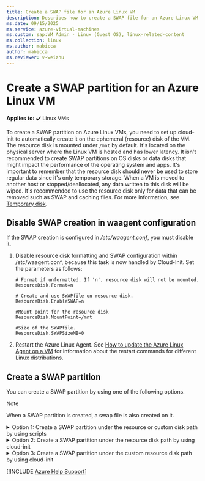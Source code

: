 ```yaml
---
title: Create a SWAP file for an Azure Linux VM
description: Describes how to create a SWAP file for an Azure Linux VM.
ms.date: 09/15/2025
ms.service: azure-virtual-machines
ms.custom: sap:VM Admin - Linux (Guest OS), linux-related-content
ms.collection: linux
ms.author: mabicca
author: mabicca
ms.reviewer: v-weizhu
---
```


# Create a SWAP partition for an Azure Linux VM

**Applies to:** :heavy_check_mark: Linux VMs

To create a SWAP partition on Azure Linux VMs, you need to set up cloud-init to automatically create it on the ephemeral (resource) disk of the VM. The resource disk is mounted under `/mnt` by default. It's located on the physical server where the Linux VM is hosted and has lower latency. It isn't recommended to create SWAP partitions on OS disks or data disks that might impact the performance of the operating system and apps. It's important to remember that the resource disk should never be used to store regular data since it's only temporary storage. When a VM is moved to another host or stopped/deallocated, any data written to this disk will be wiped. It's recommended to use the resource disk only for data that can be removed such as SWAP and caching files. For more information, see [Temporary disk](/azure/virtual-machines/managed-disks-overview#temporary-disk).

## Disable SWAP creation in waagent configuration

If the SWAP creation is configured in */etc/waagent.conf*, you must disable it.

1. Disable resource disk formatting and SWAP configuration within /etc/waagent.conf, because this task is now handled by Cloud-Init. Set the parameters as follows:

    ```Configuration
    # Format if unformatted. If 'n', resource disk will not be mounted.
    ResourceDisk.Format=n

    # Create and use SWAPfile on resource disk.
    ResourceDisk.EnableSWAP=n

    #Mount point for the resource disk
    ResourceDisk.MountPoint=/mnt
  
    #Size of the SWAPfile.
    ResourceDisk.SWAPSizeMB=0
    ```

1. Restart the Azure Linux Agent. See [How to update the Azure Linux Agent on a VM](/azure/virtual-machines/extensions/update-linux-agent) for information about the restart commands for different Linux distributions.

## Create a SWAP partition

You can create a SWAP partition by using one of the following options.

> [!NOTE]
> When a SWAP partition is created, a swap file is also created on it.

<details>
<summary>Option 1: Create a SWAP partition under the resource or custom disk path by using scripts</summary>

1. Create a SWAP creation script named *swap.sh* under */var/lib/cloud/scripts/per-boot* with the following script:

    ```bash
    #!/bin/sh

    # Percent of space on the ephemeral disk to dedicate to swap. Here 30% is being used. Modify as appropriate.
    PCT=0.3

    # Location of the swap file. Modify as appropriate based on the location of the ephemeral disk.
    LOCATION=/mnt

    if [ ! -f ${LOCATION}/swapfile ]
    then
    
        # Get size of the ephemeral disk and multiply it by the percent of space to allocate
        size=$(/bin/df -m --output=target,avail | /usr/bin/awk -v percent="$PCT" -v pattern=${LOCATION} '$0 ~ pattern {SIZE=int($2*percent);print SIZE}')
        echo "$size MB of space allocated to swap file"

         # Create an empty file first and set correct permissions
        /bin/dd if=/dev/zero of=${LOCATION}/swapfile bs=1M count=$size
        /bin/chmod 0600 ${LOCATION}/swapfile

        # Make the file available to use as swap
        /sbin/mkswap ${LOCATION}/swapfile
    fi

    # Enable swap
    /sbin/swapon ${LOCATION}/swapfile
    /sbin/swapon -a

    # Display current swap status
    /sbin/swapon -s
    ```

    The script will be executed on every boot and allocates 30% of the available space in the resource disk. You can customize the values based on your situation.

1. Make the script executable:

    ```bash
    sudo chmod +x /var/lib/cloud/scripts/per-boot/swap.sh
    ```

1. Stop and start the VM. Stopping and starting the VM is only necessary the first time after you create the SWAP file.
</details>

<details>
<summary>Option 2: Create a SWAP partition under the resource disk path by using cloud-init</summary>

1. Create the `CLOUD_CFG` variable in */systemd/system.conf* to set both SWAP and the resource disk:

    ```bash
    sudo echo 'DefaultEnvironment="CLOUD_CFG=/etc/cloud/cloud.cfg.d/00-azure-swap.cfg"' >> /etc/systemd/system.conf
    ```
2. Create a YAML file that sets SWAP, resource disk creation, and mount points:

    ```bash
    sudo cat > /etc/cloud/cloud.cfg.d/00-azure-swap.cfg << EOF
    #cloud-config
    disk_setup:
      ephemeral0:
        table_type: mbr
        layout: [66, [33, 82]]
        overwrite: True
    fs_setup:
      - device: ephemeral0.1
        filesystem: ext4
      - device: ephemeral0.2
        filesystem: swap
    mounts:
      - ["ephemeral0.1", "/mnt"]
      - ["ephemeral0.2", "none", "swap", "sw,nofail,x-systemd.requires=cloud-init.service,x-systemd.device-timeout=2", "0", "0"]
    EOF
    ```

3. Stop and start the VM or redeploy it to create the SWAP partition on the resource disk.
</details>

<details>
<summary>Option 3: Create a SWAP partition under the custom resource disk path by using cloud-init</summary>

1. Create the `CLOUD_CFG` variable in */systemd/system.conf* to set both SWAP and the resource disk:

    ```bash
    sudo echo 'DefaultEnvironment="CLOUD_CFG=/etc/cloud/cloud.cfg.d/00-azure-swap.cfg"' >> /etc/systemd/system.conf
    ```
2. Create a YAML file that sets SWAP, resource disk creation, and custom mount points ("azure" is an example):

    ```bash
    sudo cat > /etc/cloud/cloud.cfg.d/00-azure-swap.cfg << EOF
    #cloud-config
    disk_setup:
      ephemeral0:
        table_type: mbr
        layout: [66, [33, 82]]
        overwrite: True
    fs_setup:
      - device: ephemeral0.1
        filesystem: ext4
      - device: ephemeral0.2
        filesystem: swap
    mounts:
      - ["ephemeral0.1", "/azure"]
      - ["ephemeral0.2", "none", "swap", "sw,nofail,x-systemd.requires=cloud-init.service,x-systemd.device-timeout=2", "0", "0"]
    EOF
    ```
    > [!NOTE]
    > Make sure the custom mount point exists at the location specified in the YAML file.

3. Stop and start the VM or redeploy it to create the SWAP partition on the resource disk.

</details>

[!INCLUDE [Azure Help Support](../../../includes/azure-help-support.md)]

